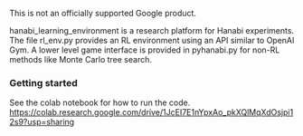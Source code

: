 This is not an officially supported Google product.

hanabi\_learning\_environment is a research platform for Hanabi experiments. The file rl\_env.py provides an RL environment using an API similar to OpenAI Gym. A lower level game interface is provided in pyhanabi.py for non-RL methods like Monte Carlo tree search.

### Getting started
See the colab notebook for how to run the code.
https://colab.research.google.com/drive/1JcEI7E1nYpxAo_pkXQlMqXdOsjpi12s9?usp=sharing
